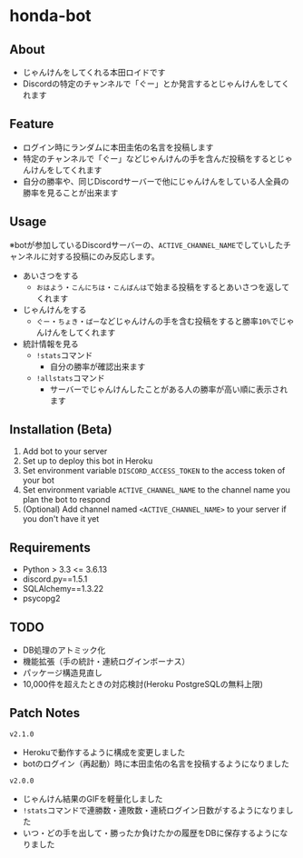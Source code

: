 ﻿# honda-bot

## About
- じゃんけんをしてくれる本田ロイドです
- Discordの特定のチャンネルで「ぐー」とか発言するとじゃんけんをしてくれます

## Feature
- ログイン時にランダムに本田圭佑の名言を投稿します
- 特定のチャンネルで「ぐー」などじゃんけんの手を含んだ投稿をするとじゃんけんをしてくれます
- 自分の勝率や、同じDiscordサーバーで他にじゃんけんをしている人全員の勝率を見ることが出来ます

## Usage
※botが参加しているDiscordサーバーの、`ACTIVE_CHANNEL_NAME`でしていしたチャンネルに対する投稿にのみ反応します。
- あいさつをする
  - `おはよう`・`こんにちは`・`こんばんは`で始まる投稿をするとあいさつを返してくれます
- じゃんけんをする
  - `ぐー`・`ちょき`・`ぱー`などじゃんけんの手を含む投稿をすると勝率`10%`でじゃんけんをしてくれます
- 統計情報を見る
  - `!stats`コマンド
    - 自分の勝率が確認出来ます
  - `!allstats`コマンド
    - サーバーでじゃんけんしたことがある人の勝率が高い順に表示されます


## Installation (Beta)
1. Add bot to your server
2. Set up to deploy this bot in Heroku
3. Set environment variable `DISCORD_ACCESS_TOKEN` to the access token of your bot
4. Set environment variable `ACTIVE_CHANNEL_NAME` to the channel name you plan the bot to respond
5. (Optional) Add channel named `<ACTIVE_CHANNEL_NAME>` to your server if you don't have it yet

## Requirements
- Python > 3.3 <= 3.6.13
- discord.py==1.5.1
- SQLAlchemy==1.3.22
- psycopg2

## TODO
- DB処理のアトミック化
- 機能拡張（手の統計・連続ログインボーナス）
- パッケージ構造見直し
- 10,000件を超えたときの対応検討(Heroku PostgreSQLの無料上限)

## Patch Notes
`v2.1.0`
- Herokuで動作するように構成を変更しました
- botのログイン（再起動）時に本田圭佑の名言を投稿するようになりました

`v2.0.0`
- じゃんけん結果のGIFを軽量化しました
- `!stats`コマンドで連勝数・連敗数・連続ログイン日数がするようになりました
- いつ・どの手を出して・勝ったか負けたかの履歴をDBに保存するようになりました
